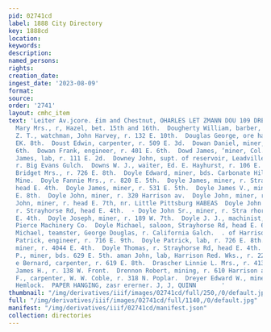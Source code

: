 ```yaml
---
pid: 02741cd
label: 1888 City Directory
key: 1888cd
location: 
keywords: 
description: 
named_persons: 
rights: 
creation_date: 
ingest_date: '2023-08-09'
format: 
source: 
order: '2741'
layout: cmhc_item
text: 'Leiter Av.jcore. £im and Chestnut, OHARLES LET ZMANN DOU 109 DRE  Dougherty
  Mary Mrs., r, Hazel, bet. 15th and 16th.  Dougherty William, barber, 136 E. 6th.  Dougherty
  Z. T., watchman, John Harvey, r. 132 E. 10th.  Douglas George, ore hauler, r. 530
  EK. 8th.  Doust Edwin, carpenter, r. 509 E. 3d.  Dowan Daniel, miner, r. 401 E.
  6th.  Dowan Frank, engineer, r. 401 E. 6th.  Dowd James, ‘miner, Col. Sellers Mine.  Dowdell
  James, lab, r. 111 E. 2d.  Downey John, supt. of reservoir, Leadville Water Co.,
  r. Big Evans Gulch.  Downs W. J., waiter, Ed. E. Hayhurst, r. 106 E. 2d.  Doyle
  Bridget Mrs., r. 726 E. 8th.  Doyle Edward, miner, bds. Carbonate Hill, nr. Brooklyn
  Mine.  Doyle Fannie Mrs., r. 820 E. 5th.  Doyle James, miner, r. Strayhorse Rd,
  head E. 4th.  Doyle James, miner, r. 531 E. 5th.  Doyle James V., miner, r. 205
  E. 8th.  Doyle John, miner, r. 320 Harrison av.  Doyle John, miner, r. 4094 N. Poplar.  Doyle
  John, miner, r. head E. 7th, nr. Little Pittsburg HABEAS  Doyle John Jr., miner,
  r. Strayhorse Rd, head E. 4th.  - Doyle John Sr., miner, r. Stra rhorse Rd, head
  E. 4th.  Doyle Joseph, miner, r. 189 W. 7th.  Doyle J. J., machinist, Kennedy &
  Pierce Machinery Co.  Doyle Michael, saloon, Strayhorse Rd, head E. 6th.  Doyle
  Michael, teamster, George Douglas, r. California Galch.  . of Harrison av.  Doyle
  Patrick, engineer, r. 716 E. 9th.  Doyle Patrick, lab, r. 726 E. 8th.  Doyle Patrick,
  miner, r. 4044 E. 4th.  Doyle Thomas, r. Strayhorse Rd, head E. 4th.  Doyle William
  P., miner, bds. 629 E. 5th. aman John, lab, Harrison Red. Wks., r. 221 W. Front.  Dre
  e Bernard, carpenter, r. 619 E. 8th.  Drascher Linnie L. Mrs., r. 413 W. 3d.  Drennon
  James H., r. 138 W. Front.  Drennon Robert, mining, r. 610 Harrison av.  Drew Orren
  F., carpenter, W. W. Coble, r. 318 N. Poplar.  Dreyer Edward W., miner, r. 144 8S.
  Hemlock.  PAPER HANGING, zasr ererner. J, J, QUINN       '
thumbnail: "/img/derivatives/iiif/images/02741cd/full/250,/0/default.jpg"
full: "/img/derivatives/iiif/images/02741cd/full/1140,/0/default.jpg"
manifest: "/img/derivatives/iiif/02741cd/manifest.json"
collection: directories
---
```

